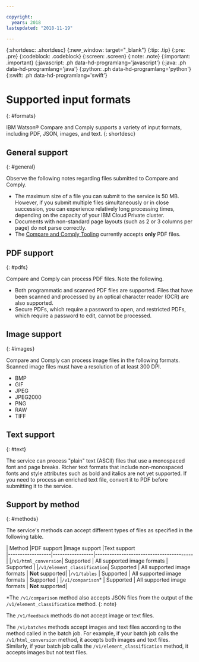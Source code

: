 ```yaml
---

copyright:
  years: 2018
lastupdated: "2018-11-19"

---
```


{:shortdesc: .shortdesc}
{:new_window: target="_blank"}
{:tip: .tip}
{:pre: .pre}
{:codeblock: .codeblock}
{:screen: .screen}
{:note: .note}
{:important: .important}
{:javascript: .ph data-hd-programlang='javascript'}
{:java: .ph data-hd-programlang='java'}
{:python: .ph data-hd-programlang='python'}
{:swift: .ph data-hd-programlang='swift'}

# Supported input formats
{: #formats}

IBM Watson&reg; Compare and Comply supports a variety of input formats, including PDF, JSON, images, and text.
{: shortdesc}

## General support
{: #general}

Observe the following notes regarding files submitted to Compare and Comply.

  - The maximum size of a file you can submit to the service is 50 MB. However, if you submit multiple files simultaneously or in close succession, you can experience relatively long processing times, depending on the capacity of your IBM Cloud Private cluster.
  - Documents with non-standard page layouts (such as 2 or 3 columns per page) do not parse correctly.
  - The [Compare and Comply Tooling](/docs/services/compare-and-comply/tooling.html#tooling) currently accepts **only** PDF files.
  
## PDF support
{: #pdfs}

Compare and Comply can process PDF files. Note the following.

  - Both programmatic and scanned PDF files are supported. Files that have been scanned and processed by an optical character reader (OCR) are also supported.
  - Secure PDFs, which require a password to open, and restricted PDFs, which require a password to edit, cannot be processed.

## Image support
{: #images}

Compare and Comply can process image files in the following formats. Scanned image files must have a resolution of at least 300 DPI.
  - BMP
  - GIF
  - JPEG
  - JPEG2000
  - PNG
  - RAW
  - TIFF
  
## Text support
{: #text}

The service can process "plain" text (ASCII) files that use a monospaced font and page breaks. Richer text formats that include non-monospaced fonts and style attributes such as bold and italics are not yet supported. If you need to process an enriched text file, convert it to PDF before submitting it to the service.

## Support by method
{: #methods}

The service's methods can accept different types of files as specified in the following table.

| Method           |PDF support    |Image support             |Text support    
|------------------|-----------------|-----------------------------------------|
|`/v1/html_conversion`| Supported | All supported image formats | Supported |
|`/v1/element_classification`| Supported | All supported image formats | **Not** supported|
|`/v1/tables`      | Supported | All supported image formats | Supported |
|`/v1/comparison`*  | Supported | All supported image formats | **Not** supported|

\*The `/v1/comparison` method also accepts JSON files from the output of the `/v1/element_classification` method.
{: note}

The `/v1/feedback` methods do not accept image or text files. 

The `/v1/batches` methods accept images and text files according to the method called in the batch job. For example, if your batch job calls the `/v1/html_conversion` method, it accepts both images and text files. Similarly, if your batch job calls the `/v1/element_classification` method, it accepts images but not text files.
